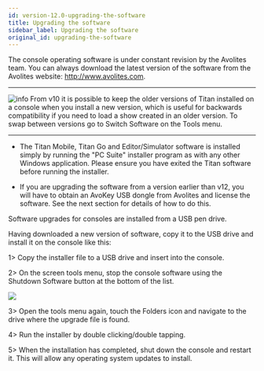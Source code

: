 ```yaml
---
id: version-12.0-upgrading-the-software
title: Upgrading the software
sidebar_label: Upgrading the software
original_id: upgrading-the-software
---
```


The console operating software is under constant revision by the
Avolites team. You can always download the latest version of the
software from the Avolites website: http://www.avolites.com.

  --------------------------------------------------------------------------------------------- ------------------------------------------------------------------------------------------------------------------------------------------------------------------------------------------------------------------------------------------------------------------------------------------
  ![info](/docs/images/image6.png)   From v10 it is possible to keep the older versions of Titan installed on a console when you install a new version, which is useful for backwards compatibility if you need to load a show created in an older version. To swap between versions go to Switch Software on the Tools menu.
  --------------------------------------------------------------------------------------------- ------------------------------------------------------------------------------------------------------------------------------------------------------------------------------------------------------------------------------------------------------------------------------------------

-   The Titan Mobile, Titan Go and Editor/Simulator software is
    installed simply by running the "PC Suite" installer program as with
    any other Windows application. Please ensure you have exited the
    Titan software before running the installer.

-   If you are upgrading the software from a version earlier than v12,
    you will have to obtain an AvoKey USB dongle from Avolites and
    license the software. See the next section for details of how to do
    this.

Software upgrades for consoles are installed from a USB pen drive.

Having downloaded a new version of software, copy it to the USB drive
and install it on the console like this:

1\> Copy the installer file to a USB drive and insert into the console.

2\> On the screen tools menu, stop the console software using the
Shutdown Software button at the bottom of the list.

![](/docs/images/image91.png)

3\> Open the tools menu again, touch the Folders icon and navigate to
the drive where the upgrade file is found.

4\> Run the installer by double clicking/double tapping.

5\> When the installation has completed, shut down the console and
restart it. This will allow any operating system updates to install.


